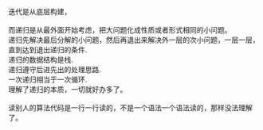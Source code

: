 迭代是从底层构建，
<br>
<br>
而递归是从最外面开始考虑，把大问题化成性质或者形式相同的小问题。  
递归先解决最后分解的小问题，然后再退出来解决外一层的次小问题，一层一层，直到达到退出递归的条件.  
递归的数据结构是栈.  
递归遵守后进先出的处理思路.  
一次递归相当于一次循环.   
理解了递归的本质，一切就好办多了。 
<br>
<br>
读别人的算法代码是一行一行读的，不是一个语法一个语法读的，那样没法理解了。
